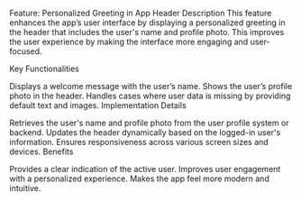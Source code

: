 Feature: Personalized Greeting in App Header
Description
This feature enhances the app’s user interface by displaying a personalized greeting in the header that includes the user's name and profile photo. This improves the user experience by making the interface more engaging and user-focused.

Key Functionalities

Displays a welcome message with the user’s name.
Shows the user’s profile photo in the header.
Handles cases where user data is missing by providing default text and images.
Implementation Details

Retrieves the user's name and profile photo from the user profile system or backend.
Updates the header dynamically based on the logged-in user's information.
Ensures responsiveness across various screen sizes and devices.
Benefits

Provides a clear indication of the active user.
Improves user engagement with a personalized experience.
Makes the app feel more modern and intuitive.
